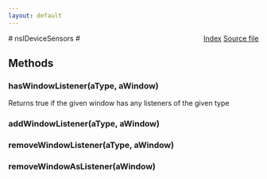 ```yaml
---
layout: default
---
```

<div class='links' style='float:right'><a href="../index.html">Index</a>
<a href="http://dxr.mozilla.org/mozilla-central/source/xpcom/system/nsIDeviceSensors.idl">Source file</a>
</div>
# nsIDeviceSensors #

## Methods ##

### hasWindowListener(aType, aWindow) ###
  
Returns true if the given window has any listeners of the given type  
  

### addWindowListener(aType, aWindow) ###

### removeWindowListener(aType, aWindow) ###

### removeWindowAsListener(aWindow) ###
